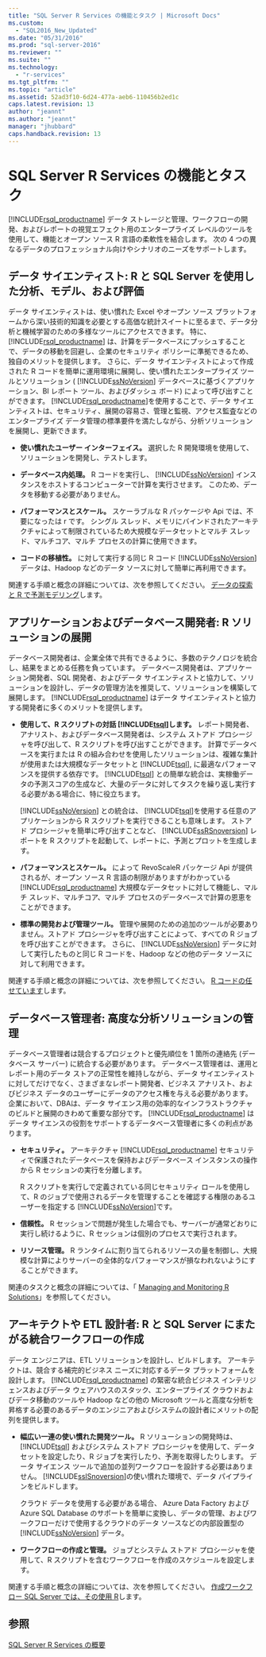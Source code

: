 ```yaml
---
title: "SQL Server R Services の機能とタスク | Microsoft Docs"
ms.custom: 
  - "SQL2016_New_Updated"
ms.date: "05/31/2016"
ms.prod: "sql-server-2016"
ms.reviewer: ""
ms.suite: ""
ms.technology: 
  - "r-services"
ms.tgt_pltfrm: ""
ms.topic: "article"
ms.assetid: 52ad3f10-6d24-477a-aeb6-110456b2ed1c
caps.latest.revision: 13
author: "jeannt"
ms.author: "jeannt"
manager: "jhubbard"
caps.handback.revision: 13
---
```

# SQL Server R Services の機能とタスク
  [!INCLUDE[rsql_productname](../../includes/rsql-productname-md.md)] データ ストレージと管理、ワークフローの開発、およびレポートの視覚エフェクト用のエンタープライズ レベルのツールを使用して、機能とオープン ソース R 言語の柔軟性を結合します。 次の 4 つの異なるデータのプロフェッショナル向けやシナリオのニーズをサポートします。  
  
## データ サイエンティスト: R と SQL Server を使用した分析、モデル、および評価  
 データ サイエンティストは、使い慣れた Excel やオープン ソース プラットフォームから深い技術的知識を必要とする高価な統計スイートに至るまで、データ分析と機械学習のための多様なツールにアクセスできます。 特に、 [!INCLUDE[rsql_productname](../../includes/rsql-productname-md.md)] は、計算をデータベースにプッシュすることで、データの移動を回避し、企業のセキュリティ ポリシーに準拠できるため、独自のメリットを提供します。 さらに、データ サイエンティストによって作成された R コードを簡単に運用環境に展開し、使い慣れたエンタープライズ ツールとソリューション ( [!INCLUDE[ssNoVersion](../../includes/ssnoversion-md.md)] データベースに基づくアプリケーション、BI レポート ツール、およびダッシュ ボード) によって呼び出すことができます。 [!INCLUDE[rsql_productname](../../includes/rsql-productname-md.md)]を使用することで、データ サイエンティストは、セキュリティ、展開の容易さ、管理と監視、アクセス監査などのエンタープライズ データ管理の標準要件を満たしながら、分析ソリューションを展開し、更新できます。  
  
-   **使い慣れたユーザー インターフェイス。**  選択した R 開発環境を使用して、ソリューションを開発し、テストします。  
  
-   **データベース内処理。**  R コードを実行し、 [!INCLUDE[ssNoVersion](../../includes/ssnoversion-md.md)] インスタンスをホストするコンピューターで計算を実行させます。 このため、データを移動する必要がありません。  
  
-   **パフォーマンスとスケール。**  スケーラブルな R パッケージや Api では、不要になったは r です。 シングル スレッド、メモリにバインドされたアーキテクチャによって制限されているため大規模なデータセットとマルチ スレッド、マルチコア、マルチ プロセスの計算に使用できます。  
    
-   **コードの移植性。**  に対して実行する同じ R コード [!INCLUDE[ssNoVersion](../../includes/ssnoversion-md.md)] データは、Hadoop などのデータ ソースに対して簡単に再利用できます。  
  
 関連する手順と概念の詳細については、次を参照してください。 [データの探索と R で予測モデリング](../../advanced-analytics/r-services/data-exploration-and-predictive-modeling-with-r.md)します。  
  
## アプリケーションおよびデータベース開発者: R ソリューションの展開  
 データベース開発者は、企業全体で共有できるように、多数のテクノロジを統合し、結果をまとめる任務を負っています。 データベース開発者は、アプリケーション開発者、SQL 開発者、およびデータ サイエンティストと協力して、ソリューションを設計し、データの管理方法を推奨して、ソリューションを構築して展開します。 [!INCLUDE[rsql_productname](../../includes/rsql-productname-md.md)] はデータ サイエンティストと協力する開発者に多くのメリットを提供します。  
  
-   **使用して、R スクリプトの対話 [!INCLUDE[tsql](../../includes/tsql-md.md)]します。**  レポート開発者、アナリスト、およびデータベース開発者は、システム ストアド プロシージャを呼び出して、R スクリプトを呼び出すことができます。 計算でデータベースを実行または R の組み合わせを使用したソリューションは、複雑な集計が使用または大規模なデータセットと [!INCLUDE[tsql](../../includes/tsql-md.md)], に最適なパフォーマンスを提供する依存です。 [!INCLUDE[tsql](../../includes/tsql-md.md)] との簡単な統合は、実稼働データの予測スコアの生成など、大量のデータに対してタスクを繰り返し実行する必要がある場合に、特に役立ちます。  
  
     [!INCLUDE[ssNoVersion](../../includes/ssnoversion-md.md)] との統合は、 [!INCLUDE[tsql](../../includes/tsql-md.md)]を使用する任意のアプリケーションから R スクリプトを実行できることも意味します。 ストアド プロシージャを簡単に呼び出すことなど、 [!INCLUDE[ssRSnoversion](../../includes/ssrsnoversion-md.md)] レポートを R スクリプトを起動して、レポートに、予測とプロットを生成します。  
  
-   **パフォーマンスとスケール。**  によって RevoScaleR パッケージ Api が提供されるが、オープン ソース R 言語の制限がありますがわかっている [!INCLUDE[rsql_productname](../../includes/rsql-productname-md.md)] 大規模なデータセットに対して機能し、マルチ スレッド、マルチコア、マルチ プロセスのデータベースで計算の恩恵をことができます。  
  
-   **標準の開発および管理ツール。**  管理や展開のための追加のツールが必要ありません。ストアド プロシージャを呼び出すことによって、すべての R ジョブを呼び出すことができます。 さらに、 [!INCLUDE[ssNoVersion](../../includes/ssnoversion-md.md)] データに対して実行したものと同じ R コードを、Hadoop などの他のデータ ソースに対して利用できます。  
  
 関連する手順と概念の詳細については、次を参照してください。 [R コードの任せています](../../advanced-analytics/r-services/operationalizing-your-r-code.md)します。  
  
## データベース管理者: 高度な分析ソリューションの管理  
 データベース管理者は競合するプロジェクトと優先順位を 1 箇所の連絡先 (データベース サーバー) に統合する必要があります。 データベース管理者は、運用とレポート用のデータ ストアの正常性を維持しながら、データ サイエンティストに対してだけでなく、さまざまなレポート開発者、ビジネス アナリスト、およびビジネス データのユーザーにデータのアクセス権を与える必要があります。 企業において、DBAは、データ サイエンス用の効率的なインフラストラクチャのビルドと展開のきわめて重要な部分です。 [!INCLUDE[rsql_productname](../../includes/rsql-productname-md.md)] はデータ サイエンスの役割をサポートするデータベース管理者に多くの利点があります。  
  
-   **セキュリティ。**  アーキテクチャ [!INCLUDE[rsql_productname](../../includes/rsql-productname-md.md)] セキュリティで保護されたデータベースを保持およびデータベース インスタンスの操作から R セッションの実行を分離します。  
  
     R スクリプトを実行しで定義されている同じセキュリティ ロールを使用して、R のジョブで使用されるデータを管理することを確認する権限のあるユーザーを指定する [!INCLUDE[ssNoVersion](../../includes/ssnoversion-md.md)]です。  
  
-   **信頼性。**  R セッションで問題が発生した場合でも、サーバーが通常どおりに実行し続けるように、R セッションは個別のプロセスで実行されます。  
  
-   **リソース管理。**  R ランタイムに割り当てられるリソースの量を制御し、大規模な計算によりサーバーの全体的なパフォーマンスが損なわれないようにすることができます。  
  
 関連のタスクと概念の詳細については、「 [Managing and Monitoring R Solutions](../../advanced-analytics/r-services/managing-and-monitoring-r-solutions.md)」を参照してください。  
  
## アーキテクトや ETL 設計者: R と SQL Server にまたがる統合ワークフローの作成  
 データ エンジニアは、ETL ソリューションを設計し、ビルドします。 アーキテクトは、競合する補完的ビジネス ニーズに対応するデータ プラットフォームを設計します。  [!INCLUDE[rsql_productname](../../includes/rsql-productname-md.md)] の緊密な統合ビジネス インテリジェンスおよびデータ ウェアハウスのスタック、エンタープライズ クラウドおよびデータ移動のツールや Hadoop などの他の Microsoft ツールと高度な分析を昇格する必要のあるデータのエンジニアおよびシステムの設計者にメリットの配列を提供します。  
  
-   **幅広い一連の使い慣れた開発ツール。**  R ソリューションの開発時は、 [!INCLUDE[tsql](../../includes/tsql-md.md)] およびシステム ストアド プロシージャを使用して、データセットを設定したり、R ジョブを実行したり、予測を取得したりします。 データ サイエンス ツールで追加の並列ワークフローを設計する必要はありません。 [!INCLUDE[ssISnoversion](../../includes/ssisnoversion-md.md)]の使い慣れた環境で、データ パイプラインをビルドします。  
  
     クラウド データを使用する必要がある場合、 Azure Data Factory および Azure SQL Database のサポートを簡単に変換し、データの管理、およびワークフローだけで使用するクラウドのデータ ソースなどの内部設置型の [!INCLUDE[ssNoVersion](../../includes/ssnoversion-md.md)] データ。  
  
-   **ワークフローの作成と管理。**  ジョブとシステム ストアド プロシージャを使用して、R スクリプトを含むワークフローを作成のスケジュールを設定します。  
  
 関連する手順と概念の詳細については、次を参照してください。 [作成ワークフロー SQL Server では、その使用 R](../../advanced-analytics/r-services/creating-workflows-that-use-r-in-sql-server.md)します。  
  
## 参照  
 [SQL Server R Services の概要](../../advanced-analytics/r-services/getting-started-with-sql-server-r-services.md)  
  
  